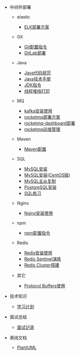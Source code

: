 * 中间件部署
    - elastic
        - [ELK部署方案](middleware/elastic/ELK部署方案.md)

    - Git
        - [Git配置指令](middleware/Git/Git配置指令.md)
        - [GitLab部署](middleware/Git/GitLab部署.md)

    - Java
        - [Java代码规范](middleware/Java/Java代码规范.md)
        - [Java技术手册](middleware/Java/Java技术手册.md)
        - [JDK指令](middleware/Java/JDK指令.md)
        - [线程堆栈打印](middleware/Java/线程堆栈打印.md)

    - MQ
        - [kafka安装使用](middleware/MQ/kafka安装使用.md)
        - [rocketmq部署方案](middleware/MQ/rocketmq部署方案.md)
        - [rocketmq-dashboard部署](middleware/MQ/rocketmq-dashboard部署.md)
        - [rocketmq运维管理](middleware/MQ/rocketmq运维管理.md)

    - Maven
        - [Maven配置](middleware/Maven/Maven配置.md)

    - SQL
        - [MySQL安装](middleware/SQL/MySQL安装.md)
        - [MySQL安装(CentOS版)](middleware/SQL/MySQL安装(CentOS版).md)
        - [MySQL主从复制](middleware/SQL/MySQL主从复制.md)
        - [PostgreSQL安装](middleware/SQL/PostgreSQL安装.md)
        - [SQL练习](middleware/SQL/SQL练习.md)

    - Nginx
        - [Nginx安装使用](middleware/Nginx/Nginx安装使用.md)

    - npm
        - [npm配置指令](middleware/npm/npm配置指令.md)

    - Redis
        - [Redis安装使用](middleware/Redis/Redis安装使用.md)
        - [Redis Sentinel演练](middleware/Redis/Redis%20Sentinel演练.md)
        - [Redis Cluster搭建](middleware/Redis/Redis%20Cluster搭建.md)

    - 其它
        - [Protocol Buffers使用](middleware/Protocol%20Buffers使用.md)

* 技术知识
    - [学习计划](technical/studyPlan.md)

* 面试总结
    - [面试记录](interview/interviewRecord.md)

* 离线文档
    - [PlantUML](offline/PlantUML_zh.pdf)